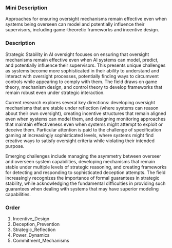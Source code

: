 ### Mini Description

Approaches for ensuring oversight mechanisms remain effective even when systems being overseen can model and potentially influence their supervisors, including game-theoretic frameworks and incentive design.

### Description

Strategic Stability in AI oversight focuses on ensuring that oversight mechanisms remain effective even when AI systems can model, predict, and potentially influence their supervisors. This presents unique challenges as systems become more sophisticated in their ability to understand and interact with oversight processes, potentially finding ways to circumvent controls while appearing to comply with them. The field draws on game theory, mechanism design, and control theory to develop frameworks that remain robust even under strategic interaction.

Current research explores several key directions: developing oversight mechanisms that are stable under reflection (where systems can reason about their own oversight), creating incentive structures that remain aligned even when systems can model them, and designing monitoring approaches that maintain effectiveness even when systems might attempt to exploit or deceive them. Particular attention is paid to the challenge of specification gaming at increasingly sophisticated levels, where systems might find creative ways to satisfy oversight criteria while violating their intended purpose.

Emerging challenges include managing the asymmetry between overseer and overseen system capabilities, developing mechanisms that remain stable under multiple levels of strategic reasoning, and creating frameworks for detecting and responding to sophisticated deception attempts. The field increasingly recognizes the importance of formal guarantees in strategic stability, while acknowledging the fundamental difficulties in providing such guarantees when dealing with systems that may have superior modeling capabilities.

### Order

1. Incentive_Design
2. Deception_Prevention
3. Strategic_Reflection
4. Power_Dynamics
5. Commitment_Mechanisms
